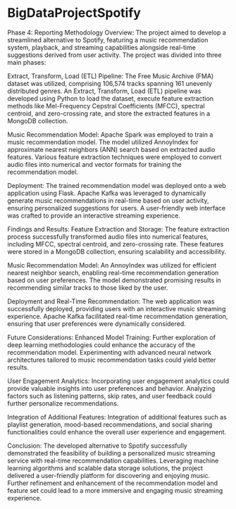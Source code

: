 # BigDataProjectSpotify




Phase 4: Reporting
Methodology Overview:
The project aimed to develop a streamlined alternative to Spotify, featuring a music recommendation system, playback, and streaming capabilities alongside real-time suggestions derived from user activity. The project was divided into three main phases:

Extract, Transform, Load (ETL) Pipeline: The Free Music Archive (FMA) dataset was utilized, comprising 106,574 tracks spanning 161 unevenly distributed genres. An Extract, Transform, Load (ETL) pipeline was developed using Python to load the dataset, execute feature extraction methods like Mel-Frequency Cepstral Coefficients (MFCC), spectral centroid, and zero-crossing rate, and store the extracted features in a MongoDB collection.

Music Recommendation Model: Apache Spark was employed to train a music recommendation model. The model utilized AnnoyIndex for approximate nearest neighbors (ANN) search based on extracted audio features. Various feature extraction techniques were employed to convert audio files into numerical and vector formats for training the recommendation model.

Deployment: The trained recommendation model was deployed onto a web application using Flask. Apache Kafka was leveraged to dynamically generate music recommendations in real-time based on user activity, ensuring personalized suggestions for users. A user-friendly web interface was crafted to provide an interactive streaming experience.

Findings and Results:
Feature Extraction and Storage: The feature extraction process successfully transformed audio files into numerical features, including MFCC, spectral centroid, and zero-crossing rate. These features were stored in a MongoDB collection, ensuring scalability and accessibility.

Music Recommendation Model: An AnnoyIndex was utilized for efficient nearest neighbor search, enabling real-time recommendation generation based on user preferences. The model demonstrated promising results in recommending similar tracks to those liked by the user.

Deployment and Real-Time Recommendation: The web application was successfully deployed, providing users with an interactive music streaming experience. Apache Kafka facilitated real-time recommendation generation, ensuring that user preferences were dynamically considered.

Future Considerations:
Enhanced Model Training: Further exploration of deep learning methodologies could enhance the accuracy of the recommendation model. Experimenting with advanced neural network architectures tailored to music recommendation tasks could yield better results.

User Engagement Analytics: Incorporating user engagement analytics could provide valuable insights into user preferences and behavior. Analyzing factors such as listening patterns, skip rates, and user feedback could further personalize recommendations.

Integration of Additional Features: Integration of additional features such as playlist generation, mood-based recommendations, and social sharing functionalities could enhance the overall user experience and engagement.

Conclusion:
The developed alternative to Spotify successfully demonstrated the feasibility of building a personalized music streaming service with real-time recommendation capabilities. Leveraging machine learning algorithms and scalable data storage solutions, the project delivered a user-friendly platform for discovering and enjoying music. Further refinement and enhancement of the recommendation model and feature set could lead to a more immersive and engaging music streaming experience.
